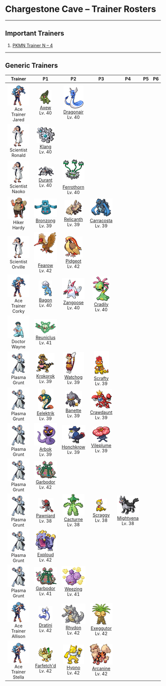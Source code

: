 # Chargestone Cave – Trainer Rosters

---

## Important Trainers

1. [PKMN Trainer N – 4](important_trainers.md#pkmn-trainer-n-4)

---

## Generic Trainers</h3>

| Trainer | P1 | P2 | P3 | P4 | P5 | P6 |
|:-------:|:--:|:--:|:--:|:--:|:--:|:--:|
| ![Ace Trainer Jared](../../assets/trainers/ace_trainer.png "Ace Trainer Jared")<br>Ace Trainer Jared | ![Axew](../../assets/sprites/axew/front.gif "Axew: They mark their territory by leaving gashes in trees with their tusks. If a tusk breaks, a new one grows in quickly.")<br>[Axew](../../pokemon/axew.md/)<br>Lv. 40 | ![Dragonair](../../assets/sprites/dragonair/front.gif "Dragonair: If its body takes on an aura, the weather changes instantly. It is said to live in seas and lakes.")<br>[Dragonair](../../pokemon/dragonair.md/)<br>Lv. 40 |
| ![Scientist Ronald](../../assets/trainers/scientist.png "Scientist Ronald")<br>Scientist Ronald | ![Klang](../../assets/sprites/klang/front.gif "Klang: Spinning minigears are rotated at high speed and repeatedly fired away. It is dangerous if the gears don’t return.")<br>[Klang](../../pokemon/klang.md/)<br>Lv. 40 |
| ![Scientist Naoko](../../assets/trainers/scientist.png "Scientist Naoko")<br>Scientist Naoko | ![Durant](../../assets/sprites/durant/front.gif "Durant: Durant dig nests in mountains. They build their complicated, interconnected tunnels into mazes.")<br>[Durant](../../pokemon/durant.md/)<br>Lv. 40 | ![Ferrothorn](../../assets/sprites/ferrothorn/front.gif "Ferrothorn: They attach themselves to cave ceilings, firing steel spikes at targets passing beneath them.")<br>[Ferrothorn](../../pokemon/ferrothorn.md/)<br>Lv. 40 |
| ![Hiker Hardy](../../assets/trainers/hiker.png "Hiker Hardy")<br>Hiker Hardy | ![Bronzong](../../assets/sprites/bronzong/front.gif "Bronzong: It brought rains by opening portals to another world. It was revered as a bringer of plentiful harvests.")<br>[Bronzong](../../pokemon/bronzong.md/)<br>Lv. 39 | ![Relicanth](../../assets/sprites/relicanth/front.gif "Relicanth: A rare Pokémon discovered during a deep-sea exploration. It has not changed in over 100 million years.")<br>[Relicanth](../../pokemon/relicanth.md/)<br>Lv. 39 | ![Carracosta](../../assets/sprites/carracosta/front.gif "Carracosta: Incredible jaw strength enables them to chew up steel beams and rocks along with their prey.")<br>[Carracosta](../../pokemon/carracosta.md/)<br>Lv. 39 |
| ![Scientist Orville](../../assets/trainers/scientist.png "Scientist Orville")<br>Scientist Orville | ![Fearow](../../assets/sprites/fearow/front.gif "Fearow: It has the stamina to fly all day on its broad wings. It fights by using its sharp beak.")<br>[Fearow](../../pokemon/fearow.md/)<br>Lv. 42 | ![Pidgeot](../../assets/sprites/pidgeot/front.gif "Pidgeot: By flapping its wings with all its might, Pidgeot can make a gust of wind capable of bending tall trees.")<br>[Pidgeot](../../pokemon/pidgeot.md/)<br>Lv. 42 |
| ![Ace Trainer Corky](../../assets/trainers/ace_trainer.png "Ace Trainer Corky")<br>Ace Trainer Corky | ![Bagon](../../assets/sprites/bagon/front.gif "Bagon: Dreaming of one day flying, it practices by leaping off cliffs every day.")<br>[Bagon](../../pokemon/bagon.md/)<br>Lv. 40 | ![Zangoose](../../assets/sprites/zangoose/front.gif "Zangoose: It has feuded with Seviper for many generations. Its sharp claws are its biggest weapons.")<br>[Zangoose](../../pokemon/zangoose.md/)<br>Lv. 40 | ![Cradily](../../assets/sprites/cradily/front.gif "Cradily: It lives in the shallows of warm seas. When the tide goes out, it digs up prey from beaches.")<br>[Cradily](../../pokemon/cradily.md/)<br>Lv. 40 |
| ![Doctor Wayne](../../assets/trainers/doctor.png "Doctor Wayne")<br>Doctor Wayne | ![Reuniclus](../../assets/sprites/reuniclus/front.gif "Reuniclus: These remarkably intelligent Pokémon fight by controlling arms that can grip with rock-crushing power.")<br>[Reuniclus](../../pokemon/reuniclus.md/)<br>Lv. 41 |
| ![Plasma Grunt](../../assets/trainers/plasma_grunt.png "Plasma Grunt")<br>Plasma Grunt | ![Krokorok](../../assets/sprites/krokorok/front.gif "Krokorok: The special membrane covering its eyes can sense the heat of objects, so it can see its surroundings even in darkness.")<br>[Krokorok](../../pokemon/krokorok.md/)<br>Lv. 39 | ![Watchog](../../assets/sprites/watchog/front.gif "Watchog: They make the patterns on their bodies shine in order to threaten predators. Keen eyesight lets them see in the dark.")<br>[Watchog](../../pokemon/watchog.md/)<br>Lv. 39 | ![Scrafty](../../assets/sprites/scrafty/front.gif "Scrafty: It can smash concrete blocks with its kicking attacks. The one with the biggest crest is the group leader.")<br>[Scrafty](../../pokemon/scrafty.md/)<br>Lv. 39 |
| ![Plasma Grunt](../../assets/trainers/plasma_grunt.png "Plasma Grunt")<br>Plasma Grunt | ![Eelektrik](../../assets/sprites/eelektrik/front.gif "Eelektrik: These Pokémon have a big appetite. When they spot their prey, they attack it and paralyze it with electricity.")<br>[Eelektrik](../../pokemon/eelektrik.md/)<br>Lv. 39 | ![Banette](../../assets/sprites/banette/front.gif "Banette: A doll that became a Pokémon over its grudge from being junked. It seeks the child that disowned it.")<br>[Banette](../../pokemon/banette.md/)<br>Lv. 39 | ![Crawdaunt](../../assets/sprites/crawdaunt/front.gif "Crawdaunt: It is a ruffian that uses its pincers to pick up and toss out other Pokémon from its pond.")<br>[Crawdaunt](../../pokemon/crawdaunt.md/)<br>Lv. 39 |
| ![Plasma Grunt](../../assets/trainers/plasma_grunt.png "Plasma Grunt")<br>Plasma Grunt | ![Arbok](../../assets/sprites/arbok/front.gif "Arbok: The pattern on its belly is for intimidation. It constricts foes while they are frozen in fear.")<br>[Arbok](../../pokemon/arbok.md/)<br>Lv. 39 | ![Honchkrow](../../assets/sprites/honchkrow/front.gif "Honchkrow: If one utters a deep cry, many Murkrow gather quickly. For this, it is called “Summoner of Night.”")<br>[Honchkrow](../../pokemon/honchkrow.md/)<br>Lv. 39 | ![Vileplume](../../assets/sprites/vileplume/front.gif "Vileplume: Its petals are the largest in the world. As it walks, it scatters extremely allergenic pollen.")<br>[Vileplume](../../pokemon/vileplume.md/)<br>Lv. 39 |
| ![Plasma Grunt](../../assets/trainers/plasma_grunt.png "Plasma Grunt")<br>Plasma Grunt | ![Garbodor](../../assets/sprites/garbodor/front.gif "Garbodor: They absorb garbage and make it part of their bodies. They shoot a poisonous liquid from their right-hand fingertips.")<br>[Garbodor](../../pokemon/garbodor.md/)<br>Lv. 42 |
| ![Plasma Grunt](../../assets/trainers/plasma_grunt.png "Plasma Grunt")<br>Plasma Grunt | ![Pawniard](../../assets/sprites/pawniard/front.gif "Pawniard: They fight at Bisharp’s command. They cling to their prey and inflict damage by sinking their blades into it.")<br>[Pawniard](../../pokemon/pawniard.md/)<br>Lv. 38 | ![Cacturne](../../assets/sprites/cacturne/front.gif "Cacturne: It becomes active at night, seeking prey that is exhausted from the day’s desert heat.")<br>[Cacturne](../../pokemon/cacturne.md/)<br>Lv. 38 | ![Scraggy](../../assets/sprites/scraggy/front.gif "Scraggy: It immediately headbutts anyone that makes eye contact with it. Its skull is massively thick.")<br>[Scraggy](../../pokemon/scraggy.md/)<br>Lv. 38 | ![Mightyena](../../assets/sprites/mightyena/front.gif "Mightyena: It chases down prey in a pack. It will never disobey the commands of a skilled Trainer.")<br>[Mightyena](../../pokemon/mightyena.md/)<br>Lv. 38 |
| ![Plasma Grunt](../../assets/trainers/plasma_grunt.png "Plasma Grunt")<br>Plasma Grunt | ![Exploud](../../assets/sprites/exploud/front.gif "Exploud: Its howls can be heard over six miles away. It emits all sorts of noises from the ports on its body.")<br>[Exploud](../../pokemon/exploud.md/)<br>Lv. 42 |
| ![Plasma Grunt](../../assets/trainers/plasma_grunt.png "Plasma Grunt")<br>Plasma Grunt | ![Garbodor](../../assets/sprites/garbodor/front.gif "Garbodor: They absorb garbage and make it part of their bodies. They shoot a poisonous liquid from their right-hand fingertips.")<br>[Garbodor](../../pokemon/garbodor.md/)<br>Lv. 41 | ![Weezing](../../assets/sprites/weezing/front.gif "Weezing: It grows by feeding on gases released by garbage. Though very rare, triplets have been found.")<br>[Weezing](../../pokemon/weezing.md/)<br>Lv. 41 |
| ![Ace Trainer Allison](../../assets/trainers/ace_trainer.png "Ace Trainer Allison")<br>Ace Trainer Allison | ![Dratini](../../assets/sprites/dratini/front.gif "Dratini: It is called the “Mirage Pokémon” because so few have seen it. Its shed skin has been found.")<br>[Dratini](../../pokemon/dratini.md/)<br>Lv. 42 | ![Rhydon](../../assets/sprites/rhydon/front.gif "Rhydon: Standing on its hind legs freed its forelegs and made it smarter. It is very forgetful, however.")<br>[Rhydon](../../pokemon/rhydon.md/)<br>Lv. 42 | ![Exeggutor](../../assets/sprites/exeggutor/front.gif "Exeggutor: It is called “The Walking Jungle.” If a head grows too big, it falls off and becomes an Exeggcute.")<br>[Exeggutor](../../pokemon/exeggutor.md/)<br>Lv. 42 |
| ![Ace Trainer Stella](../../assets/trainers/ace_trainer.png "Ace Trainer Stella")<br>Ace Trainer Stella | ![Farfetch'd](../../assets/sprites/farfetchd/front.gif "Farfetchd: It can’t live without the stalk it holds. That’s why it defends the stalk from attackers with its life.")<br>[Farfetch'd](../../pokemon/farfetchd.md/)<br>Lv. 42 | ![Hypno](../../assets/sprites/hypno/front.gif "Hypno: Seeing its swinging pendulum can induce sleep in three seconds, even in someone who just woke up.")<br>[Hypno](../../pokemon/hypno.md/)<br>Lv. 42 | ![Arcanine](../../assets/sprites/arcanine/front.gif "Arcanine: Its proud and regal appearance has captured the hearts of people since long ago.")<br>[Arcanine](../../pokemon/arcanine.md/)<br>Lv. 42 |

